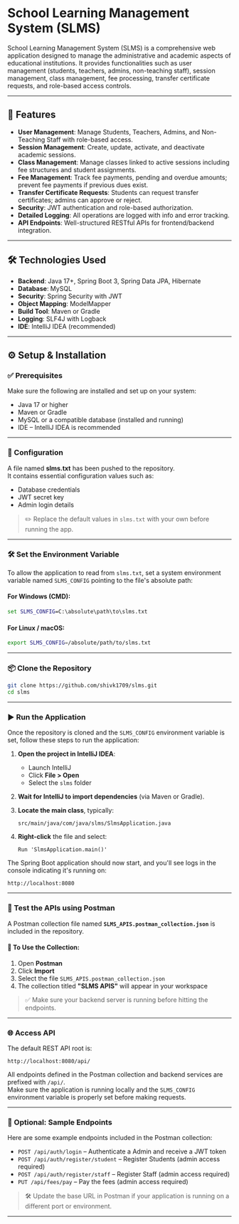 # School Learning Management System (SLMS)

School Learning Management System (SLMS) is a comprehensive web application designed to manage the administrative and academic aspects of educational institutions. It provides functionalities such as user management (students, teachers, admins, non-teaching staff), session management, class management, fee processing, transfer certificate requests, and role-based access controls.

---

## 🚀 Features

- **User Management**: Manage Students, Teachers, Admins, and Non-Teaching Staff with role-based access.
- **Session Management**: Create, update, activate, and deactivate academic sessions.
- **Class Management**: Manage classes linked to active sessions including fee structures and student assignments.
- **Fee Management**: Track fee payments, pending and overdue amounts; prevent fee payments if previous dues exist.
- **Transfer Certificate Requests**: Students can request transfer certificates; admins can approve or reject.
- **Security**: JWT authentication and role-based authorization.
- **Detailed Logging**: All operations are logged with info and error tracking.
- **API Endpoints**: Well-structured RESTful APIs for frontend/backend integration.

---

## 🛠️ Technologies Used

- **Backend**: Java 17+, Spring Boot 3, Spring Data JPA, Hibernate  
- **Database**: MySQL  
- **Security**: Spring Security with JWT  
- **Object Mapping**: ModelMapper  
- **Build Tool**: Maven or Gradle  
- **Logging**: SLF4J with Logback  
- **IDE**: IntelliJ IDEA (recommended)

---

## ⚙️ Setup & Installation

### ✅ Prerequisites

Make sure the following are installed and set up on your system:

- Java 17 or higher  
- Maven or Gradle  
- MySQL or a compatible database (installed and running)  
- IDE – IntelliJ IDEA is recommended  

---

### 🔐 Configuration

A file named **slms.txt** has been pushed to the repository.  
It contains essential configuration values such as:

- Database credentials  
- JWT secret key  
- Admin login details

> ✏️ Replace the default values in `slms.txt` with your own before running the app.

---

### 🛠 Set the Environment Variable

To allow the application to read from `slms.txt`, set a system environment variable named `SLMS_CONFIG` pointing to the file's absolute path:

#### For **Windows (CMD)**:
```cmd
set SLMS_CONFIG=C:\absolute\path\to\slms.txt
```

#### For **Linux / macOS**:
```bash
export SLMS_CONFIG=/absolute/path/to/slms.txt
```

---

### 📦 Clone the Repository

```bash
git clone https://github.com/shivk1709/slms.git
cd slms
```

---

### ▶️ Run the Application

Once the repository is cloned and the `SLMS_CONFIG` environment variable is set, follow these steps to run the application:

1. **Open the project in IntelliJ IDEA**:
   - Launch IntelliJ  
   - Click **File > Open**  
   - Select the `slms` folder  

2. **Wait for IntelliJ to import dependencies** (via Maven or Gradle).

3. **Locate the main class**, typically:
   ```
   src/main/java/com/java/slms/SlmsApplication.java
   ```

4. **Right-click** the file and select:
   ```
   Run 'SlmsApplication.main()'
   ```

The Spring Boot application should now start, and you'll see logs in the console indicating it's running on:

```
http://localhost:8080
```

---

### 🧪 Test the APIs using Postman

A Postman collection file named **`SLMS_APIS.postman_collection.json`** is included in the repository.

#### 📌 To Use the Collection:

1. Open **Postman**
2. Click **Import**
3. Select the file `SLMS_APIS.postman_collection.json`
4. The collection titled **"SLMS APIS"** will appear in your workspace

> ✅ Make sure your backend server is running before hitting the endpoints.

---

### 🌐 Access API

The default REST API root is:

```
http://localhost:8080/api/
```

All endpoints defined in the Postman collection and backend services are prefixed with `/api/`.  
Make sure the application is running locally and the `SLMS_CONFIG` environment variable is properly set before making requests.

---

### 📝 Optional: Sample Endpoints

Here are some example endpoints included in the Postman collection:

- `POST /api/auth/login` – Authenticate a Admin and receive a JWT token  
- `POST /api/auth/register/student` – Register Students (admin access required)  
- `POST /api/auth/register/staff` – Register Staff (admin access required)  
- `PUT /api/fees/pay` – Pay the fees  (admin access required)

> 🛠 Update the base URL in Postman if your application is running on a different port or environment.

---
